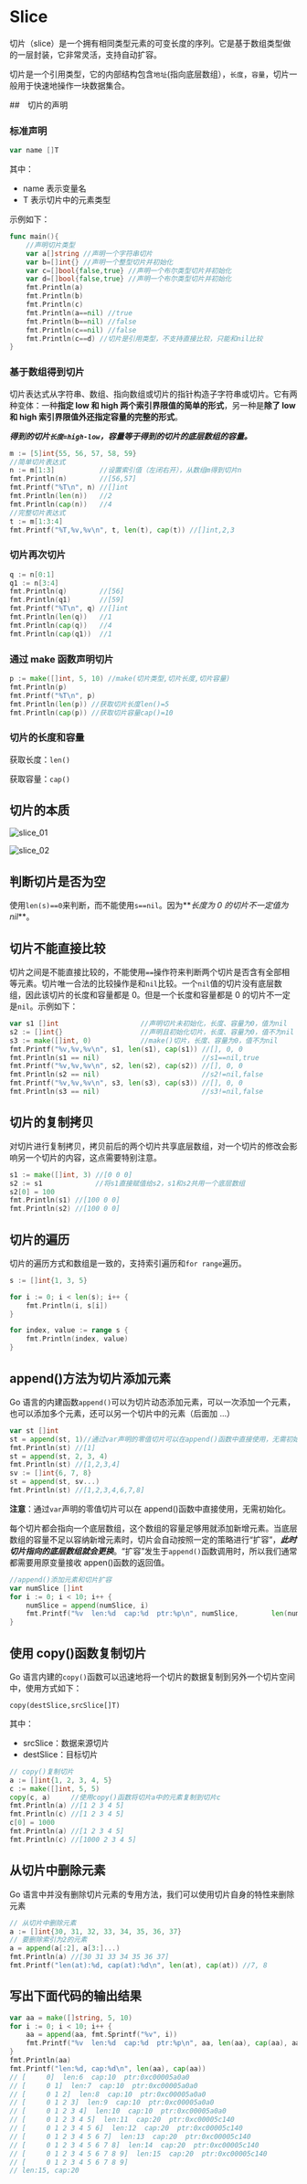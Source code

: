 # Slice

切片（slice）是一个拥有相同类型元素的可变长度的序列。它是基于数组类型做的一层封装，它非常灵活，支持自动扩容。

切片是一个引用类型，它的内部结构包含`地址`(指向底层数组），`长度`，`容量`，切片一般用于快速地操作一块数据集合。

##　切片的声明

### 标准声明

```go
var name []T
```

其中：

- name 表示变量名
- T 表示切片中的元素类型

示例如下：

```go
func main(){
    //声明切片类型
    var a[]string //声明一个字符串切片
    var b=[]int{} //声明一个整型切片并初始化
    var c=[]bool{false,true} //声明一个布尔类型切片并初始化
    var d=[]bool{false,true} //声明一个布尔类型切片并初始化
    fmt.Println(a)
    fmt.Println(b)
    fmt.Println(c)
    fmt.Println(a==nil) //true
    fmt.Println(b==nil) //false
    fmt.Println(c==nil) //false
    fmt.Println(c==d) //切片是引用类型，不支持直接比较，只能和nil比较
}
```

### 基于数组得到切片

切片表达式从字符串、数组、指向数组或切片的指针构造子字符串或切片。它有两种变体：一种**指定 low 和 high 两个索引界限值的简单的形式**，另一种是**除了 low 和 high 索引界限值外还指定容量的完整的形式**。

**_得到的切片`长度=high-low`，容量等于得到的切片的底层数组的容量。_**

```go
m := [5]int{55, 56, 57, 58, 59}
//简单切片表达式
n := m[1:3]           //设置索引值（左闭右开），从数组m得到切片n
fmt.Println(n)        //[56,57]
fmt.Printf("%T\n", n) //[]int
fmt.Println(len(n))   //2
fmt.Println(cap(n))   //4
//完整切片表达式
t := m[1:3:4]
fmt.Printf("%T,%v,%v\n", t, len(t), cap(t)) //[]int,2,3
```

### 切片再次切片

```go
q := n[0:1]
q1 := n[3:4]
fmt.Println(q)        //[56]
fmt.Println(q1)       //[59]
fmt.Printf("%T\n", q) //[]int
fmt.Println(len(q))   //1
fmt.Println(cap(q))   //4
fmt.Println(cap(q1))  //1
```

### 通过 make 函数声明切片

```go
p := make([]int, 5, 10) //make(切片类型,切片长度,切片容量)
fmt.Println(p)
fmt.Printf("%T\n", p)
fmt.Println(len(p)) //获取切片长度len()=5
fmt.Println(cap(p)) //获取切片容量cap()=10
```

### 切片的长度和容量

获取长度：`len()`

获取容量：`cap()`

## 切片的本质

![slice_01](https://www.liwenzhou.com/images/Go/slice/slice_01.png)

![slice_02](https://www.liwenzhou.com/images/Go/slice/slice_02.png)

## 判断切片是否为空

使用`len(s)==0`来判断，而不能使用`s==nil`。因为**_长度为 0 的切片不一定值为 nil_**。

## 切片不能直接比较

切片之间是不能直接比较的，不能使用`==`操作符来判断两个切片是否含有全部相等元素。切片唯一合法的比较操作是和`nil`比较。一个`nil`值的切片没有底层数组，因此该切片的长度和容量都是 0。但是一个长度和容量都是 0 的切片不一定是`nil`。示例如下：

```go
var s1 []int                    //声明切片未初始化，长度、容量为0，值为nil
s2 := []int{}                   //声明且初始化切片，长度、容量为0，值不为nil
s3 := make([]int, 0)            //make()切片，长度、容量为0，值不为nil
fmt.Printf("%v,%v,%v\n", s1, len(s1), cap(s1)) //[], 0, 0
fmt.Println(s1 == nil)                         //s1==nil,true
fmt.Printf("%v,%v,%v\n", s2, len(s2), cap(s2)) //[], 0, 0
fmt.Println(s2 == nil)                         //s2!=nil,false
fmt.Printf("%v,%v,%v\n", s3, len(s3), cap(s3)) //[], 0, 0
fmt.Println(s3 == nil)                         //s3!=nil,false
```

## 切片的复制拷贝

对切片进行复制拷贝，拷贝前后的两个切片共享底层数组，对一个切片的修改会影响另一个切片的内容，这点需要特别注意。

```go
s1 := make([]int, 3) //[0 0 0]
s2 := s1             //将s1直接赋值给s2，s1和s2共用一个底层数组
s2[0] = 100
fmt.Println(s1) //[100 0 0]
fmt.Println(s2) //[100 0 0]
```

## 切片的遍历

切片的遍历方式和数组是一致的，支持索引遍历和`for range`遍历。

```go
s := []int{1, 3, 5}

for i := 0; i < len(s); i++ {
	fmt.Println(i, s[i])
}

for index, value := range s {
	fmt.Println(index, value)
}
```

## append()方法为切片添加元素

Go 语言的内建函数`append()`可以为切片动态添加元素，可以一次添加一个元素，也可以添加多个元素，还可以另一个切片中的元素（后面加 ...）

```go
var st []int
st = append(st, 1)//通过var声明的零值切片可以在append()函数中直接使用，无需初始化。
fmt.Println(st) //[1]
st = append(st, 2, 3, 4)
fmt.Println(st) //[1,2,3,4]
sv := []int{6, 7, 8}
st = append(st, sv...)
fmt.Println(st) //[1,2,3,4,6,7,8]
```

**注意**：通过`var`声明的零值切片可以在 append()函数中直接使用，无需初始化。

每个切片都会指向一个底层数组，这个数组的容量足够用就添加新增元素。当底层数组的容量不足以容纳新增元素时，切片会自动按照一定的策略进行“扩容”，**_此时切片指向的底层数组就会更换_**。“扩容”发生于`append()`函数调用时，所以我们通常都需要用原变量接收 appen()函数的返回值。

```go
//append()添加元素和切片扩容
var numSlice []int
for i := 0; i < 10; i++ {
	numSlice = append(numSlice, i)
	fmt.Printf("%v  len:%d  cap:%d  ptr:%p\n", numSlice, 		len(numSlice), cap(numSlice), numSlice)
}
```

## 使用 copy()函数复制切片

Go 语言内建的`copy()`函数可以迅速地将一个切片的数据复制到另外一个切片空间中，使用方式如下：

`copy(destSlice,srcSlice[]T)`

其中：

- srcSlice：数据来源切片
- destSlice：目标切片

```go
// copy()复制切片
a := []int{1, 2, 3, 4, 5}
c := make([]int, 5, 5)
copy(c, a)     //使用copy()函数将切片a中的元素复制到切片c
fmt.Println(a) //[1 2 3 4 5]
fmt.Println(c) //[1 2 3 4 5]
c[0] = 1000
fmt.Println(a) //[1 2 3 4 5]
fmt.Println(c) //[1000 2 3 4 5]
```

## 从切片中删除元素

Go 语言中并没有删除切片元素的专用方法，我们可以使用切片自身的特性来删除元素

```go
// 从切片中删除元素
a := []int{30, 31, 32, 33, 34, 35, 36, 37}
// 要删除索引为2的元素
a = append(a[:2], a[3:]...)
fmt.Println(a) //[30 31 33 34 35 36 37]
fmt.Printf("len(at):%d, cap(at):%d\n", len(at), cap(at)) //7, 8
```

## 写出下面代码的输出结果

```go
var aa = make([]string, 5, 10)
for i := 0; i < 10; i++ {
	aa = append(aa, fmt.Sprintf("%v", i))
	fmt.Printf("%v  len:%d  cap:%d  ptr:%p\n", aa, len(aa), cap(aa), aa)
}
fmt.Println(aa)
fmt.Printf("len:%d, cap:%d\n", len(aa), cap(aa))
// [     0]  len:6  cap:10  ptr:0xc00005a0a0
// [     0 1]  len:7  cap:10  ptr:0xc00005a0a0
// [     0 1 2]  len:8  cap:10  ptr:0xc00005a0a0
// [     0 1 2 3]  len:9  cap:10  ptr:0xc00005a0a0
// [     0 1 2 3 4]  len:10  cap:10  ptr:0xc00005a0a0
// [     0 1 2 3 4 5]  len:11  cap:20  ptr:0xc00005c140
// [     0 1 2 3 4 5 6]  len:12  cap:20  ptr:0xc00005c140
// [     0 1 2 3 4 5 6 7]  len:13  cap:20  ptr:0xc00005c140
// [     0 1 2 3 4 5 6 7 8]  len:14  cap:20  ptr:0xc00005c140
// [     0 1 2 3 4 5 6 7 8 9]  len:15  cap:20  ptr:0xc00005c140
// [     0 1 2 3 4 5 6 7 8 9]
// len:15, cap:20
```
